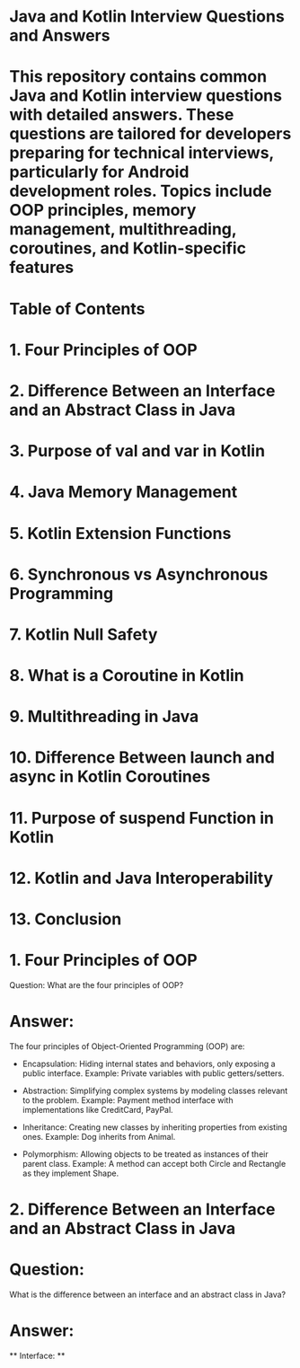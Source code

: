#             Java and Kotlin Interview Questions and Answers
# This repository contains common Java and Kotlin interview questions with detailed answers. These questions are tailored for developers preparing for technical interviews, particularly for Android development roles. Topics include OOP principles, memory management, multithreading, coroutines, and Kotlin-specific features

 # Table of Contents 
# 1.  Four Principles of OOP
# 2.  Difference Between an Interface and an Abstract Class in Java
# 3.  Purpose of val and var in Kotlin
# 4.  Java Memory Management
# 5.  Kotlin Extension Functions
# 6.  Synchronous vs Asynchronous Programming
# 7.  Kotlin Null Safety
# 8.  What is a Coroutine in Kotlin
# 9.  Multithreading in Java
# 10.  Difference Between launch and async in Kotlin Coroutines
# 11.  Purpose of suspend Function in Kotlin
# 12.  Kotlin and Java Interoperability
# 13.  Conclusion

# 1. Four Principles of OOP
Question: What are the four principles of OOP?
# Answer:

The four principles of Object-Oriented Programming (OOP) are:

- Encapsulation: Hiding internal states and behaviors, only exposing a public interface.
Example: Private variables with public getters/setters.

- Abstraction: Simplifying complex systems by modeling classes relevant to the problem.
Example: Payment method interface with implementations like CreditCard, PayPal.

- Inheritance: Creating new classes by inheriting properties from existing ones.
Example: Dog inherits from Animal.

- Polymorphism: Allowing objects to be treated as instances of their parent class.
Example: A method can accept both Circle and Rectangle as they implement Shape.


# 2. Difference Between an Interface and an Abstract Class in Java
# Question:
What is the difference between an interface and an abstract class in Java?

# Answer:

 ** Interface: **
   



